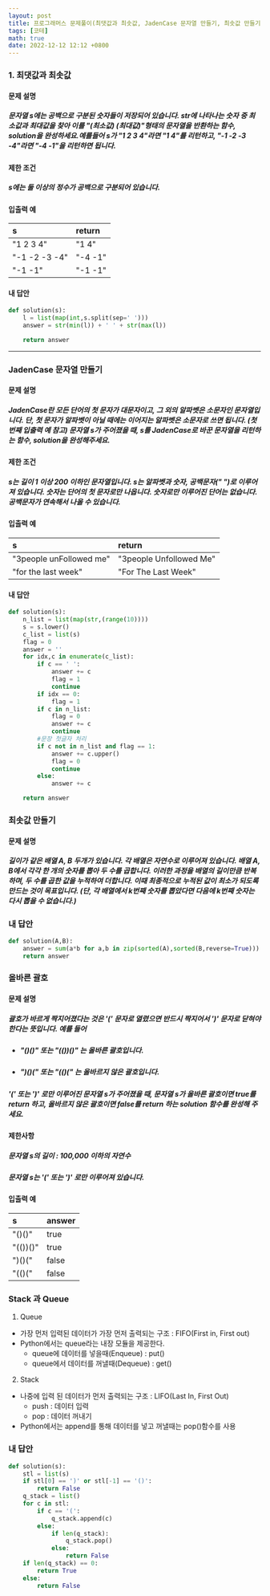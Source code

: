 ```yaml
---
layout: post
title: 프로그래머스 문제풀이(최댓값과 최솟값, JadenCase 문자열 만들기, 최솟값 만들기, 올바른 괄호) with Python
tags: [코테]
math: true
date: 2022-12-12 12:12 +0800
---
```

### 1. 최댓값과 최솟값
#### 문제 설명

##### 문자열 s에는 공백으로 구분된 숫자들이 저장되어 있습니다. str에 나타나는 숫자 중 최소값과 최대값을 찾아 이를 "(최소값) (최대값)"형태의 문자열을 반환하는 함수, solution을 완성하세요.예를들어 s가 "1 2 3 4"라면 "1 4"를 리턴하고, "-1 -2 -3 -4"라면 "-4 -1"을 리턴하면 됩니다.


#### 제한 조건

##### s에는 둘 이상의 정수가 공백으로 구분되어 있습니다.


#### 입출력 예


|s|	return|
|:---|:---|
|"1 2 3 4"|"1 4"|
|"-1 -2 -3 -4"|"-4 -1"|
|"-1 -1"|"-1 -1"|

#### 내 답안

```python
def solution(s):
    l = list(map(int,s.split(sep=' ')))
    answer = str(min(l)) + ' ' + str(max(l))

    return answer
```

***

### JadenCase 문자열 만들기


#### 문제 설명

##### JadenCase란 모든 단어의 첫 문자가 대문자이고, 그 외의 알파벳은 소문자인 문자열입니다. 단, 첫 문자가 알파벳이 아닐 때에는 이어지는 알파벳은 소문자로 쓰면 됩니다. (첫 번째 입출력 예 참고) 문자열 s가 주어졌을 때, s를 JadenCase로 바꾼 문자열을 리턴하는 함수, solution을 완성해주세요.

#### 제한 조건
##### s는 길이 1 이상 200 이하인 문자열입니다.   s는 알파벳과 숫자, 공백문자(" ")로 이루어져 있습니다.    숫자는 단어의 첫 문자로만 나옵니다.   숫자로만 이루어진 단어는 없습니다.   공백문자가 연속해서 나올 수 있습니다.


#### 입출력 예

|s|return|
|:---|:---|
|"3people unFollowed me"|"3people Unfollowed Me"|
|"for the last week"|"For The Last Week"|


#### 내 답안

```python
def solution(s):
    n_list = list(map(str,(range(10))))
    s = s.lower()
    c_list = list(s)
    flag = 0
    answer = ''
    for idx,c in enumerate(c_list):
        if c == ' ':
            answer += c
            flag = 1
            continue
        if idx == 0:
            flag = 1
        if c in n_list:
            flag = 0
            answer += c
            continue
        #문장 첫글자 처리
        if c not in n_list and flag == 1:
            answer += c.upper()
            flag = 0
            continue
        else:
            answer += c

    return answer
```

### 최솟값 만들기

#### 문제 설명

##### 길이가 같은 배열 A, B 두개가 있습니다. 각 배열은 자연수로 이루어져 있습니다.   배열 A, B에서 각각 한 개의 숫자를 뽑아 두 수를 곱합니다. 이러한 과정을 배열의 길이만큼 반복하며, 두 수를 곱한 값을 누적하여 더합니다. 이때 최종적으로 누적된 값이 최소가 되도록 만드는 것이 목표입니다. (단, 각 배열에서 k번째 숫자를 뽑았다면 다음에 k번째 숫자는 다시 뽑을 수 없습니다.)


### 내 답안

```python
def solution(A,B):
    answer = sum(a*b for a,b in zip(sorted(A),sorted(B,reverse=True)))
    return answer
```

### 올바른 괄호

#### 문제 설명

##### 괄호가 바르게 짝지어졌다는 것은 '(' 문자로 열렸으면 반드시 짝지어서 ')' 문자로 닫혀야 한다는 뜻입니다. 예를 들어

- ##### "()()" 또는 "(())()" 는 올바른 괄호입니다.

- ##### ")()(" 또는 "(()(" 는 올바르지 않은 괄호입니다.

##### '(' 또는 ')' 로만 이루어진 문자열 s가 주어졌을 때, 문자열 s가 올바른 괄호이면 true를 return 하고, 올바르지 않은 괄호이면 false를 return 하는 solution 함수를 완성해 주세요.

#### 제한사항

##### 문자열 s의 길이 : 100,000 이하의 자연수
##### 문자열 s는 '(' 또는 ')' 로만 이루어져 있습니다.

#### 입출력 예


|s|answer|
|:---|:---|
|"()()"|true|
|"(())()"|true|
|")()("|false|
|"(()("|false|

### Stack 과 Queue

1. Queue

- 가장 먼저 입력된 데이터가 가장 먼저 출력되는 구조 : FIFO(First in, First out)
- Python에서는 queue라는 내장 모듈을 제공한다.
    - queue에 데이터를 넣을때(Enqueue) : put()
    - queue에서 데이터를 꺼낼때(Dequeue) : get()


2. Stack

- 나중에 입력 된 데이터가 먼저 출력되는 구조 : LIFO(Last In, First Out)
    - push : 데이터 입력
    - pop : 데이터 꺼내기
- Python에서는 append를 통해 데이터를 넣고 꺼낼때는 pop()함수를 사용



### 내 답안

```python
def solution(s):
    stl = list(s)
    if stl[0] == ')' or stl[-1] == '()':
        return False
    q_stack = list()
    for c in stl:
        if c == '(':
            q_stack.append(c)
        else:
            if len(q_stack):
                q_stack.pop()
            else:
                return False
    if len(q_stack) == 0:
        return True
    else:
        return False
```